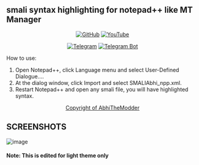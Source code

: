 ## smali syntax highlighting for notepad++ like MT Manager

 <p align="center">
<a href="https://github.com/AbhiTheModder"><img title="GitHub" src="https://img.shields.io/badge/Abhi-TheModder-brightgreen?style=for-the-badge&logo=github"></a>
<a href="https://www.youtube.com/channel/UCtBILuQgvXHPfvOUdcmMS2Q"><img title="YouTube" src="https://img.shields.io/badge/YouTube-Abhi The MØÐÐĒR-red?style=for-the-badge&logo=Youtube"></a>
</p>


<p align="center">
<a href="https://t.me/joinchat/xP-wW-A5mIBmMjY1"><img title="Telegram" src="https://img.shields.io/badge/Telegram-black?style=for-the-badge&logo=Telegram"></a>
<a href="https://t.me/Mods_byAbhi_demandbot"><img title="Telegram Bot" src="https://img.shields.io/badge/Telegram-bot-black?style=for-the-badge&logo=Telegram_bot"></a>

</p>

 How to use:
 1. Open Notepad++, click Language menu and select User-Defined Dialogue....
 2. At the dialog window, click Import and select SMALIAbhi_npp.xml.
 3. Restart Notepad++ and open any smali file, you will have highlighted syntax.
 
 
 
 
<p align="center">
<a href="https://github.com/AbhiTheModder">Copyright of AbhiTheModder</a>
</p>

## SCREENSHOTS

![image](https://user-images.githubusercontent.com/85984486/151747990-1ae13d1a-8da7-4ca0-880d-0b237f47de5e.png)

#### Note: This is edited for light theme only